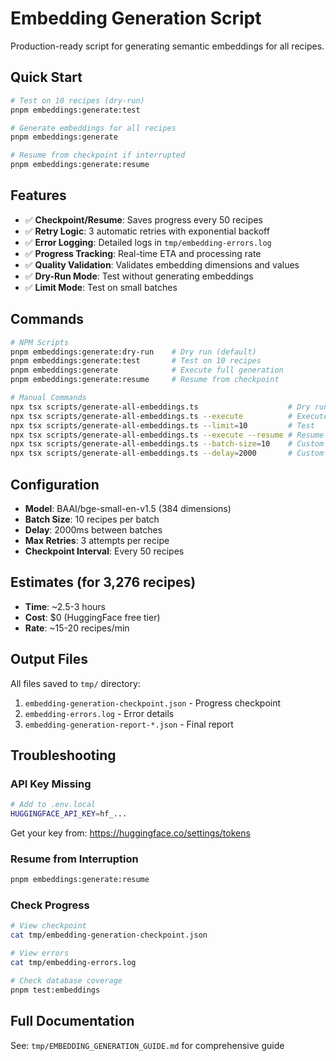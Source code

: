 # Embedding Generation Script

Production-ready script for generating semantic embeddings for all recipes.

## Quick Start

```bash
# Test on 10 recipes (dry-run)
pnpm embeddings:generate:test

# Generate embeddings for all recipes
pnpm embeddings:generate

# Resume from checkpoint if interrupted
pnpm embeddings:generate:resume
```

## Features

- ✅ **Checkpoint/Resume**: Saves progress every 50 recipes
- ✅ **Retry Logic**: 3 automatic retries with exponential backoff
- ✅ **Error Logging**: Detailed logs in `tmp/embedding-errors.log`
- ✅ **Progress Tracking**: Real-time ETA and processing rate
- ✅ **Quality Validation**: Validates embedding dimensions and values
- ✅ **Dry-Run Mode**: Test without generating embeddings
- ✅ **Limit Mode**: Test on small batches

## Commands

```bash
# NPM Scripts
pnpm embeddings:generate:dry-run    # Dry run (default)
pnpm embeddings:generate:test       # Test on 10 recipes
pnpm embeddings:generate            # Execute full generation
pnpm embeddings:generate:resume     # Resume from checkpoint

# Manual Commands
npx tsx scripts/generate-all-embeddings.ts                    # Dry run
npx tsx scripts/generate-all-embeddings.ts --execute          # Execute
npx tsx scripts/generate-all-embeddings.ts --limit=10         # Test
npx tsx scripts/generate-all-embeddings.ts --execute --resume # Resume
npx tsx scripts/generate-all-embeddings.ts --batch-size=10    # Custom batch
npx tsx scripts/generate-all-embeddings.ts --delay=2000       # Custom delay
```

## Configuration

- **Model**: BAAI/bge-small-en-v1.5 (384 dimensions)
- **Batch Size**: 10 recipes per batch
- **Delay**: 2000ms between batches
- **Max Retries**: 3 attempts per recipe
- **Checkpoint Interval**: Every 50 recipes

## Estimates (for 3,276 recipes)

- **Time**: ~2.5-3 hours
- **Cost**: $0 (HuggingFace free tier)
- **Rate**: ~15-20 recipes/min

## Output Files

All files saved to `tmp/` directory:

1. `embedding-generation-checkpoint.json` - Progress checkpoint
2. `embedding-errors.log` - Error details
3. `embedding-generation-report-*.json` - Final report

## Troubleshooting

### API Key Missing

```bash
# Add to .env.local
HUGGINGFACE_API_KEY=hf_...
```

Get your key from: https://huggingface.co/settings/tokens

### Resume from Interruption

```bash
pnpm embeddings:generate:resume
```

### Check Progress

```bash
# View checkpoint
cat tmp/embedding-generation-checkpoint.json

# View errors
cat tmp/embedding-errors.log

# Check database coverage
pnpm test:embeddings
```

## Full Documentation

See: `tmp/EMBEDDING_GENERATION_GUIDE.md` for comprehensive guide
